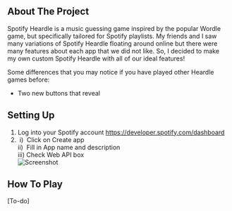 ## About The Project
Spotify Heardle is a music guessing game inspired by the popular Wordle game, but specifically tailored for Spotify playlists. My friends and I saw many variations of Spotify Heardle floating around online but there were many features about each app that we did not like. So, I decided to make my own custom Spotify Heardle with all of our ideal features!

Some differences that you may notice if you have played other Heardle games before:
* Two new buttons that reveal 


## Setting Up
1. Log into your Spotify account https://developer.spotify.com/dashboard
2. &nbsp;i) &nbsp;Click on Create app \
   ii)&nbsp;  Fill in App name and description \
   iii) Check Web API box \
 ![Screenshot](https://imgur.com/NbqD7x8)

## How To Play
[To-do]
